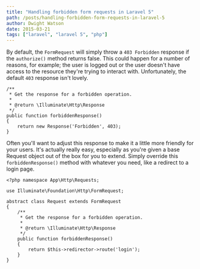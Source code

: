 ```yaml
---
title: "Handling forbidden form requests in Laravel 5"
path: /posts/handling-forbidden-form-requests-in-laravel-5
author: Dwight Watson
date: 2015-03-21
tags: ["laravel", "laravel 5", "php"]
---
```


By default, the `FormRequest` will simply throw a `403 Forbidden` response if the `authorize()` method returns false. This could happen for a number of reasons, for example; the user is logged out or the user doesn't have access to the resource they're trying to interact with. Unfortunately, the default `403` response isn't lovely.

    /**
     * Get the response for a forbidden operation.
     *
     * @return \Illuminate\Http\Response
     */
    public function forbiddenResponse()
    {
        return new Response('Forbidden', 403);
    }

Often you'll want to adjust this response to make it a little more friendly for your users. It's actually really easy, especially as you're given a base Request object out of the box for you to extend. Simply override this `forbiddenResponse()` method with whatever you need, like a redirect to a login page.

    <?php namespace App\Http\Requests;

    use Illuminate\Foundation\Http\FormRequest;

    abstract class Request extends FormRequest
    {
        /**
         * Get the response for a forbidden operation.
         *
         * @return \Illuminate\Http\Response
         */
        public function forbiddenResponse()
        {
            return $this->redirector->route('login');
        }
    }
